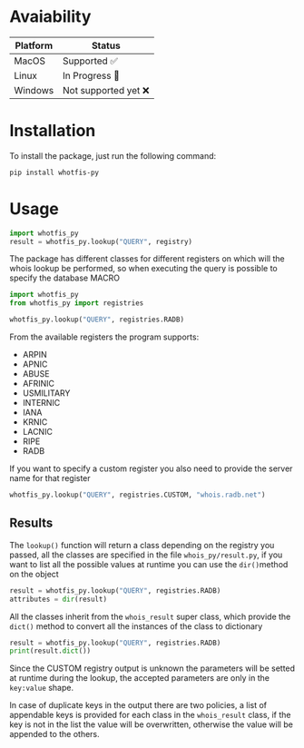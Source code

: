 # Avaiability
| Platform | Status               |
|----------|----------------------|
| MacOS    | Supported ✅          |
| Linux    | In Progress 🚧       |
| Windows  | Not supported yet  ❌ |


# Installation
To install the package, just run the following command:
```bash
pip install whotfis-py
```
# Usage
```python
import whotfis_py
result = whotfis_py.lookup("QUERY", registry)
```
The package has different classes for different registers on which will the whois lookup be performed, so when executing the query is possible to specify the database MACRO

```python
import whotfis_py
from whotfis_py import registries

whotfis_py.lookup("QUERY", registries.RADB)
```
From the available registers the program supports:

- ARPIN
- APNIC
- ABUSE
- AFRINIC
- USMILITARY
- INTERNIC
- IANA
- KRNIC
- LACNIC
- RIPE
- RADB

If you want to specify a custom register you also need to provide the server name for that register 

```python
whotfis_py.lookup("QUERY", registries.CUSTOM, "whois.radb.net")
```

## Results
The `lookup()` function will return a class depending on the registry you passed, all the classes are specified in the file `whois_py/result.py`, if you want to list all the possible values at runtime you can use the `dir()`method on the object

```python
result = whotfis_py.lookup("QUERY", registries.RADB)
attributes = dir(result)
```

All the classes inherit from the `whois_result` super class, which provide the `dict()` method to convert all the instances of the class to dictionary
```python
result = whotfis_py.lookup("QUERY", registries.RADB)
print(result.dict())
```

Since the CUSTOM registry output is unknown the parameters will be setted at runtime during the lookup, the accepted parameters are only in the `key:value` shape.

In case of duplicate keys in the output there are two policies, a list of appendable keys is provided for each class in the `whois_result` class, if the key is not in the list the value will be overwritten, otherwise the value will be appended to the others.